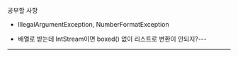 공부할 사항

- IllegalArgumentException, NumberFormatException

- 배열로 받는데 IntStream이면 boxed() 없이 리스트로 변환이 안되지?---

---

